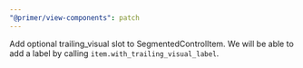 ```yaml
---
"@primer/view-components": patch
---
```


Add optional trailing_visual slot to SegmentedControlItem. We will be able to add a label by calling `item.with_trailing_visual_label`.

